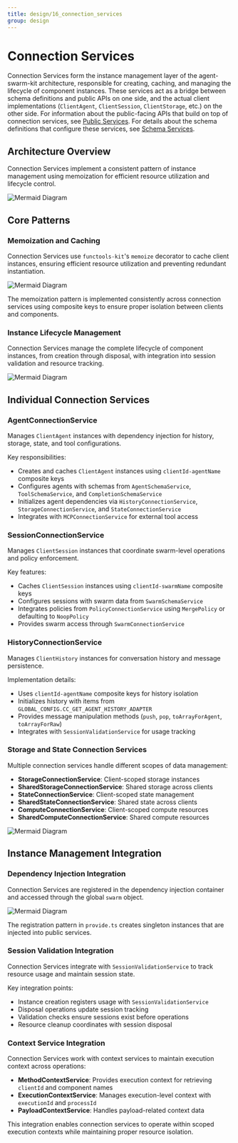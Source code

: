 ```yaml
---
title: design/16_connection_services
group: design
---
```


# Connection Services

Connection Services form the instance management layer of the agent-swarm-kit architecture, responsible for creating, caching, and managing the lifecycle of component instances. These services act as a bridge between schema definitions and public APIs on one side, and the actual client implementations (`ClientAgent`, `ClientSession`, `ClientStorage`, etc.) on the other side. For information about the public-facing APIs that build on top of connection services, see [Public Services](./3_Client_Agent.md). For details about the schema definitions that configure these services, see [Schema Services](./3_Client_Agent.md).

## Architecture Overview

Connection Services implement a consistent pattern of instance management using memoization for efficient resource utilization and lifecycle control.

![Mermaid Diagram](./diagrams\16_Connection_Services_0.svg)

## Core Patterns

### Memoization and Caching

Connection Services use `functools-kit`'s `memoize` decorator to cache client instances, ensuring efficient resource utilization and preventing redundant instantiation.

![Mermaid Diagram](./diagrams\16_Connection_Services_1.svg)

The memoization pattern is implemented consistently across connection services using composite keys to ensure proper isolation between clients and components.

### Instance Lifecycle Management

Connection Services manage the complete lifecycle of component instances, from creation through disposal, with integration into session validation and resource tracking.

![Mermaid Diagram](./diagrams\16_Connection_Services_2.svg)

## Individual Connection Services

### AgentConnectionService

Manages `ClientAgent` instances with dependency injection for history, storage, state, and tool configurations.

Key responsibilities:
- Creates and caches `ClientAgent` instances using `clientId-agentName` composite keys
- Configures agents with schemas from `AgentSchemaService`, `ToolSchemaService`, and `CompletionSchemaService`
- Initializes agent dependencies via `HistoryConnectionService`, `StorageConnectionService`, and `StateConnectionService`
- Integrates with `MCPConnectionService` for external tool access

### SessionConnectionService

Manages `ClientSession` instances that coordinate swarm-level operations and policy enforcement.

Key features:
- Caches `ClientSession` instances using `clientId-swarmName` composite keys  
- Configures sessions with swarm data from `SwarmSchemaService`
- Integrates policies from `PolicyConnectionService` using `MergePolicy` or defaulting to `NoopPolicy`
- Provides swarm access through `SwarmConnectionService`

### HistoryConnectionService

Manages `ClientHistory` instances for conversation history and message persistence.

Implementation details:
- Uses `clientId-agentName` composite keys for history isolation
- Initializes history with items from `GLOBAL_CONFIG.CC_GET_AGENT_HISTORY_ADAPTER`
- Provides message manipulation methods (`push`, `pop`, `toArrayForAgent`, `toArrayForRaw`)
- Integrates with `SessionValidationService` for usage tracking

### Storage and State Connection Services

Multiple connection services handle different scopes of data management:

- **StorageConnectionService**: Client-scoped storage instances
- **SharedStorageConnectionService**: Shared storage across clients
- **StateConnectionService**: Client-scoped state management  
- **SharedStateConnectionService**: Shared state across clients
- **ComputeConnectionService**: Client-scoped compute resources
- **SharedComputeConnectionService**: Shared compute resources

![Mermaid Diagram](./diagrams\16_Connection_Services_3.svg)

## Instance Management Integration

### Dependency Injection Integration

Connection Services are registered in the dependency injection container and accessed through the global `swarm` object.

![Mermaid Diagram](./diagrams\16_Connection_Services_4.svg)

The registration pattern in `provide.ts` creates singleton instances that are injected into public services.

### Session Validation Integration

Connection Services integrate with `SessionValidationService` to track resource usage and maintain session state.

Key integration points:
- Instance creation registers usage with `SessionValidationService`
- Disposal operations update session tracking
- Validation checks ensure sessions exist before operations
- Resource cleanup coordinates with session disposal

### Context Service Integration

Connection Services work with context services to maintain execution context across operations:

- **MethodContextService**: Provides execution context for retrieving `clientId` and component names
- **ExecutionContextService**: Manages execution-level context with `executionId` and `processId`
- **PayloadContextService**: Handles payload-related context data

This integration enables connection services to operate within scoped execution contexts while maintaining proper resource isolation.
